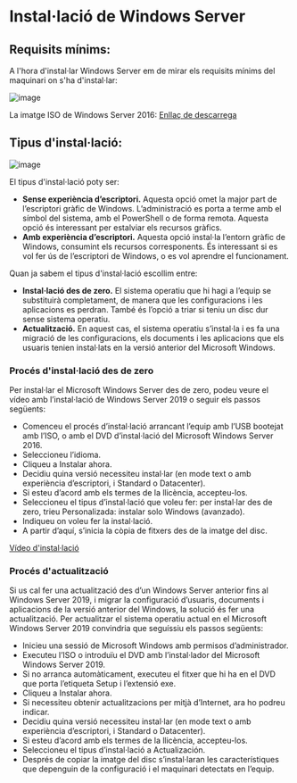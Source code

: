 # Instal·lació de Windows Server

## Requisits mínims:

A l'hora d'instal·lar Windows Server em de mirar els requisits mínims del maquinari on s'ha d'instal·lar:

![image](https://github.com/XaSaFa/MP04/assets/110727546/07e156c0-5768-4053-9d22-79b9e10b1257)

La imatge ISO de Windows Server 2016:
[Enllaç de descarrega](https://www.microsoft.com/es-es/evalcenter/download-windows-server-2016)

## Tipus d'instal·lació:

![image](https://github.com/XaSaFa/MP04/assets/110727546/b7d71b39-b933-4693-a85b-2eb2cb8ef7a6)

El tipus d'instal·lació poty ser:

- **Sense experiència d’escriptori.** Aquesta opció omet la major part de l’escriptori gràfic de Windows. L’administració es porta a terme amb el símbol del sistema, amb el PowerShell o de forma remota. Aquesta opció és interessant per estalviar els recursos gràfics.
- **Amb experiència d’escriptori.** Aquesta opció instal·la l’entorn gràfic de Windows, consumint els recursos corresponents. És interessant si es vol fer ús de l’escriptori de Windows, o es vol aprendre el funcionament.

Quan ja sabem el tipus d'instal·lació escollim entre:

- **Instal·lació des de zero.** El sistema operatiu que hi hagi a l’equip se substituirà completament, de manera que les configuracions i les aplicacions es perdran. També és l’opció a triar si teniu un disc dur sense sistema operatiu.
- **Actualització.** En aquest cas, el sistema operatiu s’instal·la i es fa una migració de les configuracions, els documents i les aplicacions que els usuaris tenien instal·lats en la versió anterior del Microsoft Windows.

### Procés d'instal·lació des de zero

Per instal·lar el Microsoft Windows Server des de zero, podeu veure el vídeo amb l’instal·lació de Windows Server 2019 o seguir els passos següents:

- Comenceu el procés d’instal·lació arrancant l’equip amb l’USB bootejat amb l’ISO, o amb el DVD d’instal·lació del Microsoft Windows Server 2016.
- Seleccioneu l’idioma.
- Cliqueu a Instalar ahora.
- Decidiu quina versió necessiteu instal·lar (en mode text o amb experiència d’escriptori, i Standard o Datacenter).
- Si esteu d’acord amb els termes de la llicència, accepteu-los.
- Seleccioneu el tipus d’instal·lació que voleu fer: per instal·lar des de zero, trieu Personalizada: instalar solo Windows (avanzado).
- Indiqueu on voleu fer la instal·lació.
- A partir d’aquí, s’inicia la còpia de fitxers des de la imatge del disc.

[Vídeo d'instal·lació](https://player.vimeo.com/video/745716866)

### Procés d'actualització

Si us cal fer una actualització des d’un Windows Server anterior fins al Windows Server 2019, i migrar la configuració d’usuaris, documents i aplicacions de la versió anterior del Windows, la solució és fer una actualització. Per actualitzar el sistema operatiu actual en el Microsoft Windows Server 2019 convindria que seguíssiu els passos següents:

- Inicieu una sessió de Microsoft Windows amb permisos d’administrador.
- Executeu l’ISO o introduïu el DVD amb l’instal·lador del Microsoft Windows Server 2019.
- Si no arranca automàticament, executeu el fitxer que hi ha en el DVD que porta l’etiqueta Setup i l’extensió exe.
- Cliqueu a Instalar ahora.
- Si necessiteu obtenir actualitzacions per mitjà d’Internet, ara ho podreu indicar.
- Decidiu quina versió necessiteu instal·lar (en mode text o amb experiència d’escriptori, i Standard o Datacenter).
- Si esteu d’acord amb els termes de la llicència, accepteu-los.
- Seleccioneu el tipus d’instal·lació a Actualización.
- Després de copiar la imatge del disc s’instal·laran les característiques que depenguin de la configuració i el maquinari detectats en l’equip.
